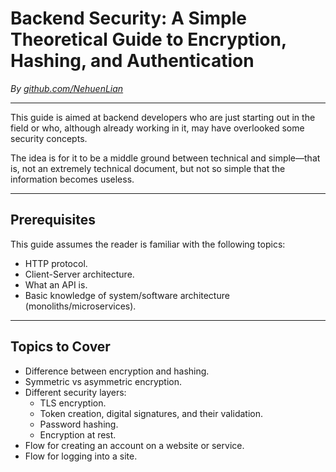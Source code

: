 # Backend Security: A Simple Theoretical Guide to Encryption, Hashing, and Authentication

*By [github.com/NehuenLian](https://github.com/NehuenLian)*

---

This guide is aimed at backend developers who are just starting out in the field or who, although already working in it, may have overlooked some security concepts.

The idea is for it to be a middle ground between technical and simple—that is, not an extremely technical document, but not so simple that the information becomes useless.

---

## Prerequisites

This guide assumes the reader is familiar with the following topics:

- HTTP protocol.
- Client-Server architecture.
- What an API is.
- Basic knowledge of system/software architecture (monoliths/microservices).

---

## Topics to Cover

- Difference between encryption and hashing.
- Symmetric vs asymmetric encryption.
- Different security layers:
  - TLS encryption.
  - Token creation, digital signatures, and their validation.
  - Password hashing.
  - Encryption at rest.
- Flow for creating an account on a website or service.
- Flow for logging into a site.
